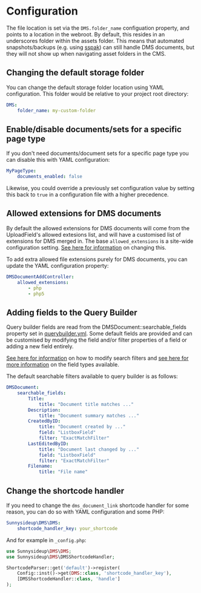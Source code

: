 # Configuration

The file location is set via the `DMS.folder_name` configuation property, and points to a location in the webroot. By
default, this resides in an underscores folder within the assets folder. This means that automated snapshots/backups
(e.g. using [sspak](https://github.com/silverstripe/sspak)) can still handle DMS documents, but they will not show up
when navigating asset folders in the CMS.

## Changing the default storage folder

You can change the default storage folder location using YAML configuration. This folder would be relative to your
project root directory:

```yaml
DMS:
    folder_name: my-custom-folder
```

## Enable/disable documents/sets for a specific page type

If you don't need documents/document sets for a specific page type you can disable this with YAML configuration:

```yaml
MyPageType:
    documents_enabled: false
```

Likewise, you could override a previously set configuration value by setting this back to `true` in a configuration
file with a higher precedence.

## Allowed extensions for DMS documents

By default the allowed extensions for DMS documents will come from the UploadField's allowed extesions list, and will
have a customised list of extensions for DMS merged in. The base `allowed_extensions` is a site-wide configuration
setting. [See here for information](https://docs.silverstripe.org/en/3/developer_guides/forms/field_types/uploadfield/#limit-the-allowed-filetypes) on changing this.

To add extra allowed file extensions purely for DMS documents, you can update the YAML configuration property:

```yaml
DMSDocumentAddController:
    allowed_extensions:
        - php
        - php5
```

## Adding fields to the Query Builder

Query builder fields are read from the DMSDocument::searchable_fields property set in [querybuilder.yml](../../_config/querybuilder.yml). Some default fields are provided and can be customised
by modifying the field and/or filter properties of a field or adding a new field entirely.

[See here for information](https://docs.silverstripe.org/en/developer_guides/model/searchfilters/) on how to modify search filters and [see here for more information](https://docs.silverstripe.org/en/developer_guides/forms/field_types/common_subclasses/)
on the field types available.

The default searchable filters available to query builder is as follows:

```yaml
DMSDocument:
    searchable_fields:
        Title:
            title: "Document title matches ..."
        Description:
            title: "Document summary matches ..."
        CreatedByID:
            title: "Document created by ..."
            field: "ListboxField"
            filter: "ExactMatchFilter"
        LastEditedByID:
            title: "Document last changed by ..."
            field: "ListboxField"
            filter: "ExactMatchFilter"
        Filename:
            title: "File name"
```

## Change the shortcode handler

If you need to change the `dms_document_link` shortcode handler for some reason, you can do so with YAML configuration
and some PHP:

```yaml
Sunnysideup\DMS\DMS:
    shortcode_handler_key: your_shortcode
```

And for example in `_config.php`:

```php
use Sunnysideup\DMS\DMS;
use Sunnysideup\DMS\DMSShortcodeHandler;

ShortcodeParser::get('default')->register(
    Config::inst()->get(DMS::class, 'shortcode_handler_key'),
    [DMSShortcodeHandler::class, 'handle']
);
```

